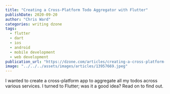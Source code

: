 ```yaml
---
title: "Creating a Cross-Platform Todo Aggregator with Flutter"
publishDate: 2020-09-20
author: "Chris Ward"
categories: writing dzone
tags: 
  - flutter
  - dart
  - ios
  - android
  - mobile development
  - web development
publication_url: "https://dzone.com/articles/creating-a-cross-platform-todo-aggregator-with-flu"
image: "../../../assets/images/articles/13957669.jpeg"
---
```


I wanted to create a cross-platform app to aggregate all my todos across various services. I turned to Flutter; was it a good idea? Read on to find out.

